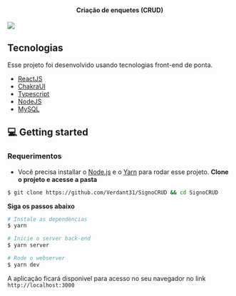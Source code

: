 
<h4 align="center">
  Criação de enquetes (CRUD)
</h4>

<p align "center">
  <img  src= "https://github.com/Verdant31/SignoCRUD/blob/main/signowebcrud/public/img.jpg">
 </p>

## Tecnologias

Esse projeto foi desenvolvido usando tecnologias front-end de ponta.

- [ReactJS](https://reactjs.org/)
- [ChakraUI](https://chakra-ui.com/)
- [Typescript](https://www.typescriptlang.org/)
- [NodeJS](https://nodejs.org/en/)
- [MySQL](https://www.mysql.com/)

## 💻 Getting started

### Requerimentos

- Você precisa installar o [Node.js](https://nodejs.org/en/download/) e o [Yarn](https://yarnpkg.com/) para rodar esse projeto.
**Clone o projeto e acesse a pasta**

```bash
$ git clone https://github.com/Verdant31/SignoCRUD && cd SignoCRUD
```

**Siga os passos abaixo**

```bash
# Instale as dependências
$ yarn

# Inicie o server back-end
$ yarn server

# Rode o webserver
$ yarn dev
```

A aplicação ficará disponivel para acesso no seu navegador no link `http://localhost:3000`


